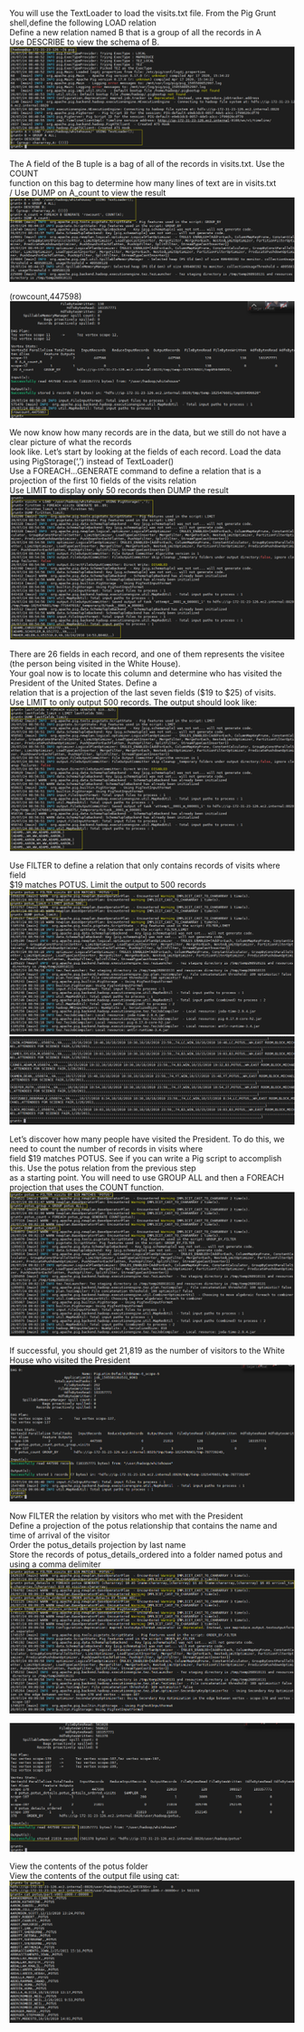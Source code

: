 You will use the TextLoader to load the visits.txt file. From the Pig Grunt shell,define the following LOAD relation <br/>
Define a new relation named B that is a group of all the records in A <br/>
Use DESCRIBE to view the schema of B.
![](https://github.com/pritammajgaonkar/assignments026/blob/Big-data/big%20data/images/pig-basic-2/1.PNG)

The A field of the B tuple is a bag of all of the records in visits.txt. Use the COUNT <br/>
function on this bag to determine how many lines of text are in visits.txt <br>/
Use DUMP on A_count to view the result
![](https://github.com/pritammajgaonkar/assignments026/blob/Big-data/big%20data/images/pig-basic-2/2.1.PNG)

(rowcount,447598)
![](https://github.com/pritammajgaonkar/assignments026/blob/Big-data/big%20data/images/pig-basic-2/2.2.PNG)

We now know how many records are in the data, but we still do not have a clear picture of what the records <br/>
look like. Let’s start by looking at the fields of each record. Load the data using PigStorage(‘,’) instead of TextLoader() <br/>
Use a FOREACH...GENERATE command to define a relation that is a projection of the first 10 fields of the visits relation <br/>
Use LIMIT to display only 50 records then DUMP the result
![](https://github.com/pritammajgaonkar/assignments026/blob/Big-data/big%20data/images/pig-basic-2/3.PNG)

There are 26 fields in each record, and one of them represents the visitee (the person being visited in the White House).<br/>
Your goal now is to locate this column and determine who has visited the President of the United States. Define a <br/>
relation that is a projection of the last seven fields ($19 to $25) of visits. <br/>
Use LIMIT to only output 500 records. The output should look like:
![](https://github.com/pritammajgaonkar/assignments026/blob/Big-data/big%20data/images/pig-basic-2/4.PNG)

Use FILTER to define a relation that only contains records of visits where field <br/>
$19 matches POTUS. Limit the output to 500 records
![](https://github.com/pritammajgaonkar/assignments026/blob/Big-data/big%20data/images/pig-basic-2/5.1.PNG)
![](https://github.com/pritammajgaonkar/assignments026/blob/Big-data/big%20data/images/pig-basic-2/5.2.PNG)

Let’s discover how many people have visited the President. To do this, we need to count the number of records in visits where <br/>
field $19 matches POTUS. See if you can write a Pig script to accomplish this. Use the potus relation from the previous step <br/>
as a starting point. You will need to use GROUP ALL and then a FOREACH projection that uses the COUNT function.
![](https://github.com/pritammajgaonkar/assignments026/blob/Big-data/big%20data/images/pig-basic-2/6.1.PNG)

If successful, you should get 21,819 as the number of visitors to the White House who visited the President
![](https://github.com/pritammajgaonkar/assignments026/blob/Big-data/big%20data/images/pig-basic-2/6.2.PNG)

Now FILTER the relation by visitors who met with the President <br/>
Define a projection of the potus relationship that contains the name and time of arrival of the visitor <br/>
Order the potus_details projection by last name <br/>
Store the records of potus_details_ordered into a folder named potus and using a comma delimiter 
![](https://github.com/pritammajgaonkar/assignments026/blob/Big-data/big%20data/images/pig-basic-2/7.1.PNG)


![](https://github.com/pritammajgaonkar/assignments026/blob/Big-data/big%20data/images/pig-basic-2/7.2.PNG)

View the contents of the potus folder <br/>
View the contents of the output file using cat:
![](https://github.com/pritammajgaonkar/assignments026/blob/Big-data/big%20data/images/pig-basic-2/8.PNG)
